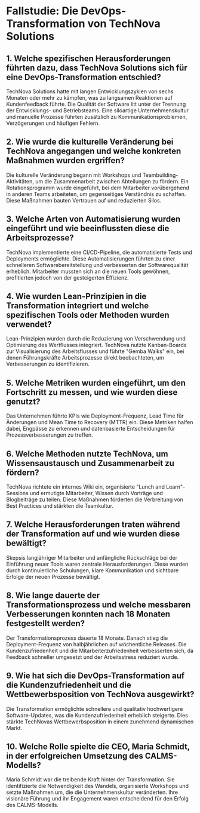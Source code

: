 # Fallstudie: Die DevOps-Transformation von TechNova Solutions

## 1. Welche spezifischen Herausforderungen führten dazu, dass TechNova Solutions sich für eine DevOps-Transformation entschied?
TechNova Solutions hatte mit langen Entwicklungszyklen von sechs Monaten oder mehr zu kämpfen, was zu langsamen Reaktionen auf Kundenfeedback führte. Die Qualität der Software litt unter der Trennung der Entwicklungs- und Betriebsteams. Eine siloartige Unternehmenskultur und manuelle Prozesse führten zusätzlich zu Kommunikationsproblemen, Verzögerungen und häufigen Fehlern.

## 2. Wie wurde die kulturelle Veränderung bei TechNova angegangen und welche konkreten Maßnahmen wurden ergriffen?
Die kulturelle Veränderung begann mit Workshops und Teambuilding-Aktivitäten, um die Zusammenarbeit zwischen Abteilungen zu fördern. Ein Rotationsprogramm wurde eingeführt, bei dem Mitarbeiter vorübergehend in anderen Teams arbeiteten, um gegenseitiges Verständnis zu schaffen. Diese Maßnahmen bauten Vertrauen auf und reduzierten Silos.

## 3. Welche Arten von Automatisierung wurden eingeführt und wie beeinflussten diese die Arbeitsprozesse?
TechNova implementierte eine CI/CD-Pipeline, die automatisierte Tests und Deployments ermöglichte. Diese Automatisierungen führten zu einer schnelleren Softwarebereitstellung und verbesserten der Softwarequalität erheblich. Mitarbeiter mussten sich an die neuen Tools gewöhnen, profitierten jedoch von der gesteigerten Effizienz.

## 4. Wie wurden Lean-Prinzipien in die Transformation integriert und welche spezifischen Tools oder Methoden wurden verwendet?
Lean-Prinzipien wurden durch die Reduzierung von Verschwendung und Optimierung des Wertflusses integriert. TechNova nutzte Kanban-Boards zur Visualisierung des Arbeitsflusses und führte "Gemba Walks" ein, bei denen Führungskräfte Arbeitsprozesse direkt beobachteten, um Verbesserungen zu identifizieren.

## 5. Welche Metriken wurden eingeführt, um den Fortschritt zu messen, und wie wurden diese genutzt?
Das Unternehmen führte KPIs wie Deployment-Frequenz, Lead Time für Änderungen und Mean Time to Recovery (MTTR) ein. Diese Metriken halfen dabei, Engpässe zu erkennen und datenbasierte Entscheidungen für Prozessverbesserungen zu treffen.

## 6. Welche Methoden nutzte TechNova, um Wissensaustausch und Zusammenarbeit zu fördern?
TechNova richtete ein internes Wiki ein, organisierte "Lunch and Learn"-Sessions und ermutigte Mitarbeiter, Wissen durch Vorträge und Blogbeiträge zu teilen. Diese Maßnahmen förderten die Verbreitung von Best Practices und stärkten die Teamkultur.

## 7. Welche Herausforderungen traten während der Transformation auf und wie wurden diese bewältigt?
Skepsis langjähriger Mitarbeiter und anfängliche Rückschläge bei der Einführung neuer Tools waren zentrale Herausforderungen. Diese wurden durch kontinuierliche Schulungen, klare Kommunikation und sichtbare Erfolge der neuen Prozesse bewältigt.

## 8. Wie lange dauerte der Transformationsprozess und welche messbaren Verbesserungen konnten nach 18 Monaten festgestellt werden?
Der Transformationsprozess dauerte 18 Monate. Danach stieg die Deployment-Frequenz von halbjährlichen auf wöchentliche Releases. Die Kundenzufriedenheit und die Mitarbeiterzufriedenheit verbesserten sich, da Feedback schneller umgesetzt und der Arbeitsstress reduziert wurde.

## 9. Wie hat sich die DevOps-Transformation auf die Kundenzufriedenheit und die Wettbewerbsposition von TechNova ausgewirkt?
Die Transformation ermöglichte schnellere und qualitativ hochwertigere Software-Updates, was die Kundenzufriedenheit erheblich steigerte. Dies stärkte TechNovas Wettbewerbsposition in einem zunehmend dynamischen Markt.

## 10. Welche Rolle spielte die CEO, Maria Schmidt, in der erfolgreichen Umsetzung des CALMS-Modells?
Maria Schmidt war die treibende Kraft hinter der Transformation. Sie identifizierte die Notwendigkeit des Wandels, organisierte Workshops und setzte Maßnahmen um, die die Unternehmenskultur veränderten. Ihre visionäre Führung und ihr Engagement waren entscheidend für den Erfolg des CALMS-Modells.
